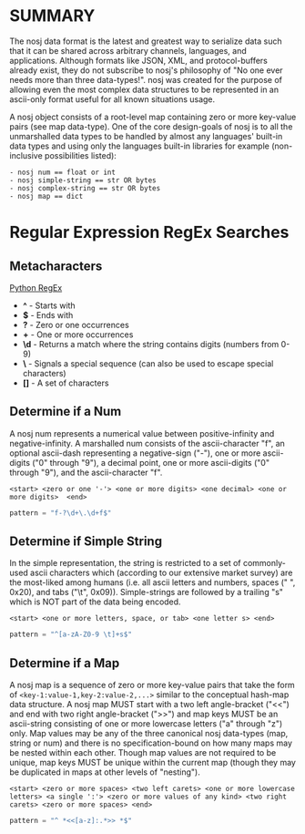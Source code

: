 # SUMMARY
The nosj data format is the latest and greatest way to serialize data such that it can be shared across arbitrary channels, languages, and applications. Although formats like JSON, XML, and protocol-buffers already exist, they do not subscribe to nosj's philosophy of "No one ever needs more than three data-types!". nosj was created for the purpose of allowing even the most complex data structures to be represented in an ascii-only format useful for all known situations usage. 

A nosj object consists of a root-level map containing zero or more key-value pairs (see map data-type). One of the core design-goals of nosj is to all the unmarshalled data types to be handled by almost any languages' built-in data types and using only the languages built-in libraries for example (non-inclusive possibilities listed):

    - nosj num == float or int
    - nosj simple-string == str OR bytes
    - nosj complex-string == str OR bytes
    - nosj map == dict

# Regular Expression RegEx Searches
## Metacharacters
[Python RegEx](https://www.w3schools.com/python/python_regex.asp)
- **^** - Starts with
- **$** - Ends with
- **?** - Zero or one occurrences
- **\+**	- One or more occurrences
- **\d** - Returns a match where the string contains digits (numbers from 0-9)
- **\\** - Signals a special sequence (can also be used to escape special characters)
- **[]** - A set of characters

## Determine if a Num
A nosj num represents a numerical value between positive-infinity and negative-infinity. A marshalled num consists of the ascii-character "f", an optional ascii-dash representing a negative-sign ("-"), one or more ascii-digits ("0" through "9"), a decimal point, one or more ascii-digits ("0" through "9"), and the ascii-character "f".

```
<start> <zero or one '-'> <one or more digits> <one decimal> <one or more digits>  <end>
```

```python
pattern = "f-?\d+\.\d+f$"
```

## Determine if Simple String
In the simple representation, the string is restricted to a set of commonly-used ascii characters which (according to our extensive market survey) are the most-liked among humans (i.e. all ascii letters and numbers, spaces (" ", 0x20), and tabs ("\t", 0x09)). Simple-strings are followed by a trailing "s" which is NOT part of the data being encoded.

```
<start> <one or more letters, space, or tab> <one letter s> <end>
```

```python
pattern = "^[a-zA-Z0-9 \t]+s$"
```

## Determine if a Map
A nosj map is a sequence of zero or more key-value pairs that take the form of `<key-1:value-1,key-2:value-2,...>` similar to the conceptual hash-map data structure. A nosj map MUST start with a two left angle-bracket ("<<") and end with two right angle-bracket (">>") and map keys MUST be an ascii-string consisting of one or more lowercase letters ("a" through "z") only. Map values may be any of the three canonical nosj data-types (map, string or num) and there is no specification-bound on how many maps may be nested within each other. Though map values are not required to be unique, map keys MUST be unique within the current map (though they may be duplicated in maps at other levels of "nesting").

```
<start> <zero or more spaces> <two left carets> <one or more lowercase letters> <a single ':'> <zero or more values of any kind> <two right carets> <zero or more spaces> <end>
```

```python
pattern = "^ *<<[a-z]:.*>> *$"
```